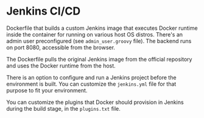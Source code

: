 # Jenkins CI/CD
Dockerfile that builds a custom Jenkins image that executes Docker runtime inside the container for running on various host OS distros. There's an admin user preconfigured (see `admin_user.groovy` file). The backend runs on port 8080, accessible from the browser.

The Dockerfile pulls the original Jenkins image from the official repository and uses the Docker runtime from the host.

There is an option to configure and run a Jenkins project before the environment is built. You can customize the ``jenkins.yml`` file for that purpose to fit your environment. 

You can customize the plugins that Docker should provision in Jenkins during the build stage, in the ``plugins.txt`` file.


